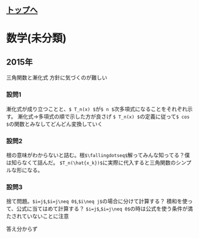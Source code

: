 ## [トップへ](README.md)

# 数学(未分類)

## 2015年
三角関数と漸化式
方針に気づくのが難しい

### 設問1 
漸化式が成り立つことと、`$ T_n(x) $`が`$ n $`次多項式になることをそれぞれ示す。
漸化式→多項式の順で示した方が良さげ
`$ T_n(x) $`の定義に従って`$ cos $`の関数とみなしてどんどん変換していく

### 設問2
根の意味がわからないと詰む。根`$\fallingdotseq$`解ってみんな知ってる？僕は知らなくて詰んだ。
`$T_n(\hat{x_k})$`に実際に代入すると三角関数のシンプルな形になる。
### 設問3
捨て問題。`$i=j$`,`$i=j\neq 0$`,`$i\neq j$`の場合に分けて計算する？
積和を使って、公式に当てはめて計算する？
`$i=j$`,`$i=j\neq 0$`の時は公式を使う条件が満たされていないことに注意

答え分からず


